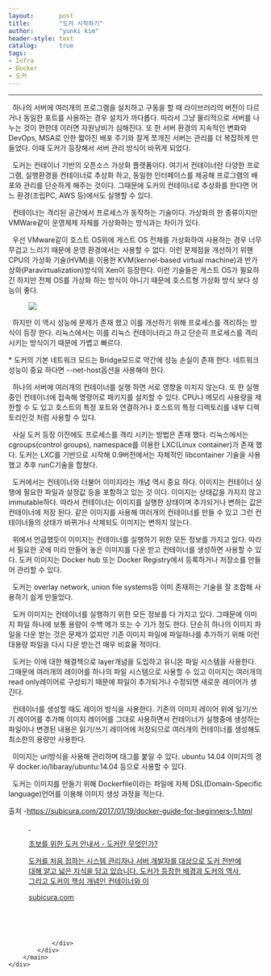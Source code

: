 ```yaml
---
layout:       post
title:        "도커 시작하기"
author:       "yunki kim"
header-style: text
catalog:      true
tags: 
- Infra
- Docker
- 도커
---
```


<head></head>
<body id="tt-body-page" class="">
<div id="wrap" class="wrap-right">
    <div id="container">
        <main class="main ">
            <div class="area-main">
                <div class="area-view">
                    <div class="article-header"></div>
                    <hr>
                    <div class="article-view">
                        <div class="contents_style">
                            <p data-ke-size="size16">&nbsp; 하나의 서버에 여러개의 프로그램을 설치하고 구동을 할 때 라이브러리의 버전이 다르거나 동일한 포트를 사용하는 경우 설치가 까다롭다. 따라서 그냥 물리적으로 서버를 나누는 것이 편한데 이러면 자원낭비가 심해진다. 또 한 서버 환경의 지속적인 변화와 DevOps, MSA로 인한 짧아진 배포 주기와 잘게 쪼개진 서버는 관리를 더 복잡하게 만들었다. 이때 도커가 등장해서 서버 관리 방식이 바뀌게 되었다.</p>
<p data-ke-size="size16">&nbsp; 도커는 컨테이너 기반의 오픈소스 가상화 플랫폼이다. 여기서 컨테이너란 다양한 프로그램, 실행환경을 컨테이너로 추상화 하고, 동일한 인터페이스를 제공해 프로그램의 배포와 관리를 단순하게 해주는 것이다. 그때문에 도커의 컨테이너로 추상화를 한다면 어느 환경(조립PC, AWS 등)에서도 실행할 수 있다.</p>
<p data-ke-size="size16">&nbsp; 컨테이너는 격리된 공간에서 프로세스가 동작하는 기술이다. 가상화의 한 종류이지만 VMWare같이 운영체제 자체를 가상화하는 방식과는 차이가 있다.&nbsp;</p>
<p data-ke-size="size16">&nbsp; 우선 VMware같이 호스트 OS위에 게스트 OS 전체를 가상화하여 사용하는 경우 너무 무겁고 느리기 때문에 운영 환경에서는 사용할 수 없다. 이런 문제점을 개선하기 위핸 CPU의 가상화 기술(HVM)을 이용한 KVM(kernel-based virtual machine)과 반가상화(Paravirtualization)방식의 Xen이 등장한다. 이런 기술들은 게스트 OS가 필요하긴 하지만 전체 OS를 가상화 하는 방식이 아니기 때문에 호스트형 가상화 방식 보다 성능이 좋다.&nbsp;</p>
<p></p><figure class="imageblock alignCenter" data-origin-width="885" data-origin-height="529" data-ke-mobilestyle="widthOrigin">
    <span data-lightbox="lightbox">
        <img src="/img/64+E7LukIOyLnOyeke2VmOq4sA==/img.png" data-origin-width="885" data-origin-height="529" data-ke-mobilestyle="widthOrigin">
    </span>
    <figcaption></figcaption>
</figure><p></p>
<p data-ke-size="size16">&nbsp; 하지만 이 역시 성능에 문제가 존재 했고 이를 개선하기 위해 프로세스를 격리하는 방식이 등장 한다. 리눅스에서는 이를 리눅스 컨테이너라고 하고 단순히 프로세스를 격리시키는 방식이기 때문에 가볍고 빠르다.&nbsp;</p>
<p data-ke-size="size16">* 도커의 기본 네트워크 모드는 Bridge모드로 약간에 성능 손실이 존재 한다. 네트워크 성능이 중요 하다면 --net-host옵션을 사용해야 한다.</p>
<p data-ke-size="size16">&nbsp; 하나의 서버에 여러개의 컨테이너를 실행 하면 서로 영향을 미치지 않는다. 또 한 실행중인 컨테이너에 접속해 명령어로 패키지를 설치할 수 있다. CPU나 메모리 사용량을 제한할 수 도 있고 호스트의 특정 포트와 연결하거나 호스트의 특정 디렉토리를 내부 디렉토리인것 처럼 사용할 수 있다.&nbsp;</p>
<p data-ke-size="size16">&nbsp; 사실 도커 등장 이전에도 프로세스를 격리 시키는 방법은 존재 했다. 리눅스에서는 cgroups(control groups), namespace를 이용한 LXC(Linux container)가 존재 했다. 도커는 LXC를 기반으로 시작해 0.9버전에서는 자체적인 libcontainer 기술을 사용했고 추후 runC기술을 합쳤다.</p>
<p data-ke-size="size16">&nbsp; 도커에서는 컨테이너와 더불어 이미지라는 개념 역시 중요 하다. 이미지는 컨테이너 실행에 필요한 파일과 설정값 등을 포함하고 있는 것 이다. 이미지는 상태값을 가지지 않고 immutable하다. 따라서 컨테이너는 이미지를 실행한 상태이며 추가되거나 변하는 값은 컨테이너에 저장 된다. 같은 이미지를 사용해 여러개의 컨테이너를 만들 수 있고 그런 컨테이너들의 상태가 바뀌거나 삭제되도 이미지는 변하지 않는다.</p>
<p data-ke-size="size16">&nbsp; 위에서 언급했듯이 이미지는 컨테이너를 실행하기 위한 모든 정보를 가지고 있다. 따라서 필요한 곳에 미리 만들어 놓은 이미지를 다운 받고 컨테이너를 생성하면 사용할 수 있다. 도커 이미지는 Docker hub 또는 Docker Registry에서 등록하거나 저장소를 만들어 관리할 수 있다.</p>
<p data-ke-size="size16">&nbsp; 도커는 overlay network, union file systems등 이미 존재하는 기술을 잘 조합해 사용하기 쉽게 만들었다.</p>
<p data-ke-size="size16">&nbsp; 도커 이미지는 컨테이너를 실행하기 위한 모든 정보를 다 가지고 있다. 그때문에 이미지 파일 하나에 보통 용량이 수백 메가 또는 수 기가 정도 한다. 단순히 하나의 이미지 파일을 다운 받는 것은 문제가 없지만 기존 이미지 파일에 파일하나를 추가하기 위해 이런 대용량 파일을 다시 다운 받는건 매우 비효율 적이다.&nbsp;</p>
<p data-ke-size="size16">&nbsp; 도커는 이에 대한 해결책으로 layer개념을 도입하고 유니온 파일 시스템을 사용한다. 그때문에 여러개의 레이어를 하나의 파일 시스템으로 사용할 수 있고 이미지는 여러개의 read only레이어로 구성되기 때문에 파일이 추가되거나 수정되면 새로운 레이어가 생긴다.</p>
<p data-ke-size="size16">&nbsp; 컨테이너를 생성할 때도 레이어 방식을 사용한다. 기존의 이미지 레이어 위에 일기/쓰기 레이어를 추가해 이미지 레이어를 그대로 사용하면서 컨테이너가 실행중에 생성하는 파일이나 변경된 내용은 읽기/쓰기 레이어에 저장되므로 여러개의 컨테이너를 생성해도 최소한의 용량만 사용한다.</p>
<p data-ke-size="size16">&nbsp; 이미지는 url방식을 사용해 관리하며 태그를 붙일 수 있다. ubuntu 14.04 이미지의 경우 docker.io/libaray/ubuntu:14.04 등으로 사용할 수 있다.&nbsp;</p>
<p data-ke-size="size16">&nbsp; 도커는 이미지를 만들기 위해 Dockerfile이라는 파일에 자체 DSL(Domain-Specific language)언어를 이용해 이미지 생성 과정을 적는다.&nbsp;</p>
<p data-ke-size="size16">출처 -<a href="https://subicura.com/2017/01/19/docker-guide-for-beginners-1.html" target="_blank" rel="noopener">https://subicura.com/2017/01/19/docker-guide-for-beginners-1.html</a></p>
<figure id="og_1630911247842" contenteditable="false" data-ke-type="opengraph" data-ke-align="alignCenter" data-og-type="article" data-og-title="초보를 위한 도커 안내서 - 도커란 무엇인가?" data-og-description="도커를 처음 접하는 시스템 관리자나 서버 개발자를 대상으로 도커 전반에 대해 얕고 넓은 지식을 담고 있습니다. 도커가 등장한 배경과 도커의 역사, 그리고 도커의 핵심 개념인 컨테이너와 이" data-og-host="subicura.com" data-og-source-url="https://subicura.com/2017/01/19/docker-guide-for-beginners-1.html" data-og-url="https://subicura.com/2017/01/19/docker-guide-for-beginners-1.html" data-og-image="https://scrap.kakaocdn.net/dn/bF2q9K/hyLu2kKWpA/Ask9YCtZOShDAshLkG1Gt1/img.png?width=300&amp;height=300&amp;face=0_0_300_300,https://scrap.kakaocdn.net/dn/ewS94/hyLuRQ4HS4/uwEgiR3RwPORNY2jE8tTb1/img.png?width=300&amp;height=300&amp;face=0_0_300_300"><a href="https://subicura.com/2017/01/19/docker-guide-for-beginners-1.html" target="_blank" rel="noopener" data-source-url="https://subicura.com/2017/01/19/docker-guide-for-beginners-1.html">
<div class="og-image" style="background-image: url('https://scrap.kakaocdn.net/dn/bF2q9K/hyLu2kKWpA/Ask9YCtZOShDAshLkG1Gt1/img.png?width=300&amp;height=300&amp;face=0_0_300_300,https://scrap.kakaocdn.net/dn/ewS94/hyLuRQ4HS4/uwEgiR3RwPORNY2jE8tTb1/img.png?width=300&amp;height=300&amp;face=0_0_300_300');">&nbsp;</div>
<div class="og-text">
<p class="og-title" data-ke-size="size16">초보를 위한 도커 안내서 - 도커란 무엇인가?</p>
<p class="og-desc" data-ke-size="size16">도커를 처음 접하는 시스템 관리자나 서버 개발자를 대상으로 도커 전반에 대해 얕고 넓은 지식을 담고 있습니다. 도커가 등장한 배경과 도커의 역사, 그리고 도커의 핵심 개념인 컨테이너와 이</p>
<p class="og-host" data-ke-size="size16">subicura.com</p>
</div>
</a></figure>
<p data-ke-size="size16">&nbsp;</p>
                        </div>
                        <br>
                        <div class="tags"></div>
                    </div>
                    
                </div>
            </div>
        </main>
    </div>
</div>


</body>